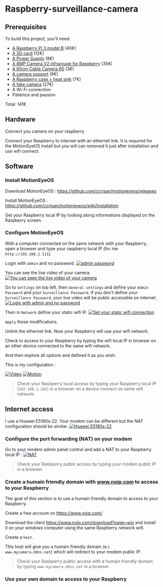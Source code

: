 # Raspberry-surveillance-camera

## Prerequisites
To build this project, you'll need:
* [A Raspberry Pi 3 model B](https://www.adafruit.com/product/3055) (40€)
* [A SD card](http://boutique.semageek.com/fr/773-micro-sd-16-gb-avec-adaptater-sd-et-os-noobs.html) (12€)
* [A Power Supply](https://www.amazon.fr/SainSmart-Certified-Raspberry-Adaptateur-Certification/dp/B01LHE8DBU/ref=sr_1_cc_2?s=aps&ie=UTF8&qid=1513517344&sr=1-2-catcorr&keywords=raspberry+3+Power+supply) (8€)
* [A 8MP Camera V2 infrarouge for Raspberry](https://www.kubii.fr/fr/idees-cadeaux/1654-nouvelle-camera-infrarouge-v2-8mp-640522710898.html) (35€)
* [A 60cm Cable Camera 60](http://boutique.semageek.com/fr/365-cable-flex-610mm-pour-camera-raspberry-pi.html) (3€)
* [A camera support](https://www.kubii.fr/fr/boitiers-raspberry-pi/801-boitier-camera-raspberry-pi-3272496002487.html?search_query=2334485&results=1) (9€)
* [A Raspberry case + heat sink](https://www.amazon.fr/gp/product/B01CPCMWWO/ref=oh_aui_detailpage_o00_s00?ie=UTF8&psc=1) (7€)
* [A fake camera](https://www.amazon.fr/gp/product/B012S908H0/ref=oh_aui_detailpage_o03_s00?ie=UTF8&psc=1) (27€)
* A Wi-Fi connection
* Patience and passion

Total: 141€

## Hardware
Connect you camera on your raspberry

Connect your Raspberry to internet with an ethernet link. It is required for the MotionEyeOS install but you will can removed it just after installation and use wifi connect.

## Software
### Install MotionEyeOS
Download MotionEyeOS : https://github.com/ccrisan/motioneyeos/releases

Install MotionEyeOS : https://github.com/ccrisan/motioneyeos/wiki/Installation

Get your Raspberry local IP by looking along informations displayed on the Raspberry screen.

### Configure MotionEyeOS
With a computer connected on the same network with your Raspberry, open a browser and type your raspberry local IP (for me `http://192.168.1.111`).

Login with `admin` and no password.
[![admin password](https://i.imgur.com/sx35FB1.jpg)](https://i.imgur.com/sx35FB1.jpg)

You can see the live video of your camera.
[![You can seen the live video of your camera](https://i.imgur.com/wUQCzEi.jpg)](https://i.imgur.com/wUQCzEi.jpg)

Go to `Settings` on top left, then `General settings` and define your `Admin Password` and your `Surveillance Password`. If you don't define your `Surveillance Password`, your live video will be public accessible on internet.
[![Login with admin and no password](https://i.imgur.com/AzRLWMM.jpg)](https://i.imgur.com/AzRLWMM.jpg)

Then in `Network` define your static wifi IP.
[![Set your static wifi connection](https://i.imgur.com/kcWYRFa.jpg)](https://i.imgur.com/kcWYRFa.jpg)

`Apply` these modifications.

Unlink the ethernet link. Now your Raspberry will use your wifi network.

Check to access to your Raspberry by typing the wifi local IP in browser on an other device connected to the same wifi network.

And then explore all options and defined it as you wish.

This is my configuration :

[![Video](https://i.imgur.com/jfi8q6y.jpg)](https://i.imgur.com/jfi8q6y.jpg)
[![Motion](https://i.imgur.com/CrFGWuo.jpg)](https://i.imgur.com/CrFGWuo.jpg)


> Check your Rasbperry local access by typing your Raspberry local IP (`192.168.1.202`) in a browser on a device connect on same wifi network.

## Internet access
I use a Huawei E5180s-22. Your modem can be different but the NAT configuration should be similar.
[![Huawei E5180s-22](http://www.journaldugeek.com/wp-content/blogs.dir/1/files/2017/01/bouygues-4G-box-04.jpg)](http://www.journaldugeek.com/wp-content/blogs.dir/1/files/2017/01/bouygues-4G-box-04.jpg)

### Configure the port forwarding (NAT) on your modem
Go to your modem admin panel control and add a NAT to your Raspberry local IP :
[![NAT](https://i.imgur.com/dAyRUhN.jpg)](https://i.imgur.com/dAyRUhN.jpg)

> Check your Rasbperry public access by typing your modem public IP in a browser.


### Create a humain friendly domain with www.noip.com to access to your Raspberry
The goal of this section is to use a humain friendly domain to access to your Raspberry.

Create a free account on https://www.noip.com/

Download the client https://www.noip.com/download?page=win and install it on your windows computer using the same Raspberry network wifi.

Create a `host`.

This host will give you a humain friendly domain (e.i. `www.mycamera.ddns.net`) which will redirect to your modem public IP.

> Check your Rasbperry public access with a humain friendly domain by typing `www.mycamera.ddns.net` in a browser.

### Use your own domain to access to your Raspberry
